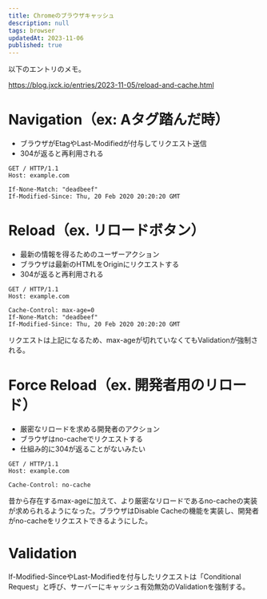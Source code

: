 ```yaml
---
title: Chromeのブラウザキャッシュ
description: null
tags: browser
updatedAt: 2023-11-06
published: true
---
```


以下のエントリのメモ。

https://blog.jxck.io/entries/2023-11-05/reload-and-cache.html


# Navigation（ex: Aタグ踏んだ時）

- ブラウザがEtagやLast-Modifiedが付与してリクエスト送信
- 304が返ると再利用される

```http
GET / HTTP/1.1
Host: example.com

If-None-Match: "deadbeef"
If-Modified-Since: Thu, 20 Feb 2020 20:20:20 GMT
```

# Reload（ex. リロードボタン）

- 最新の情報を得るためのユーザーアクション
- ブラウザは最新のHTMLをOriginにリクエストする
- 304が返ると再利用される

```http
GET / HTTP/1.1
Host: example.com

Cache-Control: max-age=0
If-None-Match: "deadbeef"
If-Modified-Since: Thu, 20 Feb 2020 20:20:20 GMT
```

リクエストは上記になるため、max-ageが切れていなくてもValidationが強制される。

# Force Reload（ex. 開発者用のリロード）

- 厳密なリロードを求める開発者のアクション
- ブラウザはno-cacheでリクエストする
- 仕組み的に304が返ることがないみたい

```http
GET / HTTP/1.1
Host: example.com

Cache-Control: no-cache
```

昔から存在するmax-ageに加えて、より厳密なリロードであるno-cacheの実装が求められるようになった。ブラウザはDisable Cacheの機能を実装し、開発者がno-cacheをリクエストできるようにした。

# Validation

If-Modified-SinceやLast-Modifiedを付与したリクエストは「Conditional Request」と呼び、サーバーにキャッシュ有効無効のValidationを強制する。
